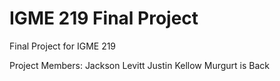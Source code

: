 # IGME 219 Final Project
 Final Project for IGME 219

Project Members:
Jackson Levitt
Justin
Kellow
Murgurt is Back

